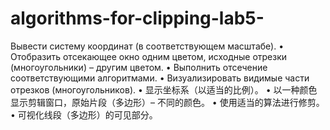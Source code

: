 # algorithms-for-clipping-lab5-
 Вывести систему координат (в соответствующем масштабе).
• Отобразить отсекающее окно одним цветом, исходные отрезки (многоугольники) –
другим цветом.
• Выполнить отсечение соответствующими алгоритмами.
• Визуализировать видимые части отрезков (многоугольников).
• 显示坐标系（以适当的比例）。
• 以一种颜色显示剪辑窗口，原始片段（多边形）–
不同的颜色。
• 使用适当的算法进行修剪。
• 可视化线段（多边形）的可见部分。
